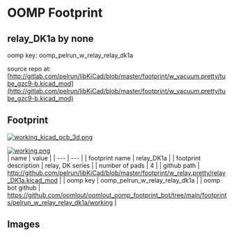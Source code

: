 # OOMP Footprint  
## relay_DK1a  by none  
  
oomp key: oomp_pelrun_w_relay_relay_dk1a  
  
source repo at: [http://gitlab.com/pelrun/libKiCad/blob/master/footprint/w_vacuum.pretty/tube_gzc9-b.kicad_mod](http://gitlab.com/pelrun/libKiCad/blob/master/footprint/w_vacuum.pretty/tube_gzc9-b.kicad_mod)  
## Footprint  
  
[![working_kicad_pcb_3d.png](working_kicad_pcb_3d_600.png)](working_kicad_pcb_3d.png)  
  
[![working.png](working_600.png)](working.png)  
| name | value | 
| --- | --- | 
| footprint name | relay_DK1a | 
| footprint description | relay, DK series | 
| number of pads | 4 | 
| github path | http://github.com/pelrun/libKiCad/blob/master/footprint/w_relay.pretty/relay_DK1a.kicad_mod | 
| oomp key | oomp_pelrun_w_relay_relay_dk1a | 
| oomp bot github | https://github.com/oomlout/oomlout_oomp_footprint_bot/tree/main/footprints/pelrun_w_relay_relay_dk1a/working | 
## Images  
